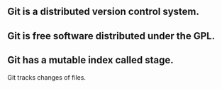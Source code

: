 ## Git is a distributed version control system. ##
## Git is free software distributed under the GPL. ##
## Git has a mutable index called stage. ##
Git tracks changes of files.